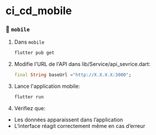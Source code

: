 # ci_cd_mobile

### 📱 `mobile`

1. Dans `mobile`
    ```bash
    flutter pub get
    ```
2. Modifie l'URL de l'API dans lib/Service/api_sevrice.dart:
    ```dart	
    final String baseUrl ="http://X.X.X.X:3000";
    ```
3. Lance l'application mobile:
    ```bash
    flutter run 
    ```
4. Vérifiez que:
- Les données apparaissent dans l’application
- L’interface réagit correctement même en cas d’erreur
